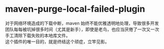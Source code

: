 # maven-purge-local-failed-plugin

对于网络环境造成的下载中断，maven 始终不能优雅透明地处理，导致很多开发团队每每被坑掉很多时间（尤其是新手），即使是老鸟，也应当厌倦了一次又一次手工清除下载失败的本地库文件。  
这个插件的唯一目的，就是终结这个顽症，立竿见影。      

		
    
    

